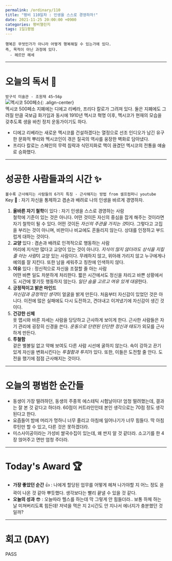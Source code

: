 ```yaml
---
permalink: /ordinary/110
title: "평비 110일차 : 인생을 스스로 경영하자!"
date: 2021-11-25 20:00:00 +0900
categories: 평비챌린지
tags: 1일1평범 
---
```

```
행복은 무엇인가가 아니라 어떻게 행복해질 수 있는가에 있다.
즉, 목적이 아닌 과정에 있다.
  - 헤르만 헤세
```

---
# 오늘의 독서 📕
`방구석 미술관 - 조원재 45~56p`  
![멕시코 500페소][500pesos]{: .align-center}  
멕시코 500페소 지폐에는 디에고 리베라, 프리다 칼로가 그려져 있다. 둘은 지폐에도 그려질 만큼 국보급 화가임과 동시에 1910년 멕시코 혁명 이후, 멕시코가 현재의 모습을 갖추도록 생을 바친 정치 운동가이기도 하다.
- 디에고 리베라는 새로운 멕시코를 건설하겠다는 열정으로 선조 인디오가 남긴 유구한 문화적 뿌리와 멕시코인이 겪은 질곡의 역사를 웅장한 벽화로 담아냈다.
- 프리다 칼로는 스페인의 무력 침략과 식민지화로 맥이 끊겼던 멕시코의 전통을 얘술로 승화했다.

---
# 성공한 사람들과의 시간 ✨
`볼수록 근사해지는 사람들의 6가지 특징 - 근사해지는 방법 from 셀프컴퍼니 youtube`  
Key 🔑 : 자기 자신을 통제하고 겸손과 배려로 나의 인생을 바르게 경영하자.
1. **올바른 자기 철학**이 있다 : 자기 인생을 스스로 경영하는 사람  
  철학에 기준이 있는 것은 아니다. 어떤 것이든 자신의 중심을 잡게 해주는 것이라면 자기 철학이 될 수 있다. 어떤 것이든 *자신의 주관을 가지는 것*이다. 그렇다고 고집을 부리는 것이 아니며, 비판이나 비교에도 흔들리지 않는다. 상대를 인정하고 부드럽게 대하는 것이다.
2. **교양** 있다 : 겸손과 배려로 인격적으로 행동하는 사람  
  머리에 지식만 많다고 교양이 있는 것이 아니다. *지식이 많지 않더라도 상식을 지킬 줄 아는 사람*이 교양 있는 사람이다. 무례하지 않고, 위아래 가리지 않고 누구에게나 예의를 잘 지킨다. 또한 남을 세워주고 칭찬에 인색하지 않다.
3. **여유** 있다 : 정신적으로 자신을 조절할 줄 아는 사람  
  어떤 바쁜 일도 차분하게 처리한다. 짧은 시간에서도 정신을 차리고 바쁜 상황에서도 시간에 쫓기듯 행동하지 않는다. *일단 숨을 고르고 여유 있게 대응*한다.
4. **긍정적이고 밝은 마인드**  
  *자신감과 긍정적인 생각*이 얼굴을 밝게 만든다. 처음부터 자신감이 있었던 것은 아니다. 이전에 많은 실패에도 다시 도전하고, 견뎌내고 이겨냈기에 자신감이 생긴 것이다.
5. **건강한 신체**  
  옷 맵시와 바른 자세는 사람을 당당하고 근사하게 보이게 한다. 근사한 사람들은 자기 관리에 굉장히 신경을 쓴다. *운동으로 단련된 단단한 정신과 태도*가 외모를 근사하게 만든다.
6. **투철함**  
  겉은 별볼일 없고 약해 보여도 다른 사람 시선에 굴하지 않는다. 속이 강하고 끈기 있게 자신을 변화시킨다는 *투철함과 투지*가 있다. 또한, 이들은 도전할 줄 안다. 도전을 했기에 점점 근사해지는 것이다. 

---
# 오늘의 평범한 순간들
- 동생이 가장 떨려하던, 동생의 주종목 에스테틱 시험날이다! 엄청 떨려했는데, 결과는 잘 본 것 같다고 하더라. 60점이 커트라인인데 본인 생각으로는 70점 정도 생각된다고 한다.
- 요즘들어 밤에 머리가 멍하니 너무 졸리고 아침에 일어나기가 너무 힘들다. 딱 아침 루틴만 할 수 있고, 다른 것은 못하겠더라.
- 미스사이공이라는 가성비 쌀국수집이 있는데, 왜 싼지 알 것 같더라. 소고기를 한 4장 얹어주고 면만 엄청 주더라.

---
# Today's Award 🏆
- **가장 좋았던 순간** 👍 : 나에게 할당된 업무를 어떻게 헤쳐 나가야할 지 어느 정도 윤곽이 나온 것 같아 뿌듯했다. 생각보다는 빨리 끝낼 수 있을 것 같다.
- **오늘의 성과** 😎 : 오늘따라 헬스를 하는데 막 그렇게 안 힘들더라.. 보통 하체 하는 날 미쳐버리도록 힘든데! 저녁을 먹은 지 2시간도 안 지나서 에너지가 충분했던 것일까?

---
# 회고 (DAY)
PASS

[500pesos]: ../../assets/images/post/Ordinary/500pesos.png